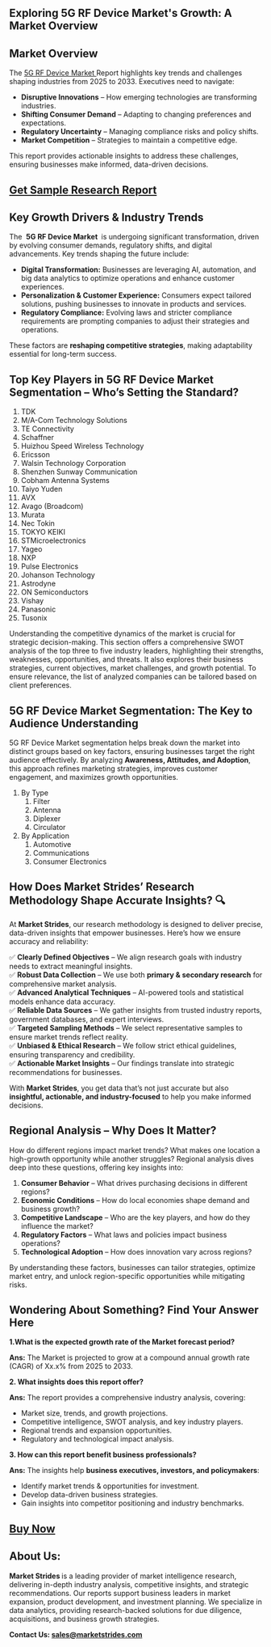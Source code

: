 <h2>Exploring 5G RF Device Market's Growth: A Market Overview</h2>
<h2>Market Overview</h2>
<p>The <a href=https://marketstrides.com/report/5g-rf-device-market>5G RF Device Market </a>Report highlights key trends and challenges shaping industries from 2025 to 2033. Executives need to navigate:</p>
<ul>
<li><strong>Disruptive Innovations</strong> – How emerging technologies are transforming industries.</li>
<li><strong>Shifting Consumer Demand</strong> – Adapting to changing preferences and expectations.</li>
<li><strong>Regulatory Uncertainty</strong> – Managing compliance risks and policy shifts.</li>
<li><strong>Market Competition</strong> – Strategies to maintain a competitive edge.</li>
</ul>
<p>This report provides actionable insights to address these challenges, ensuring businesses make informed, data-driven decisions.</p>
<h2><a href=https://marketstrides.com/request-sample/5g-rf-device-market>Get</a><a href=https://marketstrides.com/request-sample/5g-rf-device-market> S</a><a href=https://marketstrides.com/request-sample/5g-rf-device-market>ample</a><a href=https://marketstrides.com/request-sample/5g-rf-device-market> Research Report</a></h2>
<h2>Key Growth Drivers &amp; Industry Trends</h2>
<p>The  <strong>5G RF Device Market </strong> is undergoing significant transformation, driven by evolving consumer demands, regulatory shifts, and digital advancements. Key trends shaping the future include:</p>
<ul>
<li><strong>Digital Transformation:</strong> Businesses are leveraging AI, automation, and big data analytics to optimize operations and enhance customer experiences.</li>
<li><strong>Personalization &amp; Customer Experience:</strong> Consumers expect tailored solutions, pushing businesses to innovate in products and services.</li>
<li><strong>Regulatory Compliance:</strong> Evolving laws and stricter compliance requirements are prompting companies to adjust their strategies and operations.</li>
</ul>
<p>These factors are <strong>reshaping competitive strategies</strong>, making adaptability essential for long-term success.</p>
<h2>Top Key Players in 5G RF Device Market Segmentation – Who’s Setting the Standard?</h2>
<p><ol>
<li>
TDK</li><li>M/A-Com Technology Solutions</li><li>TE Connectivity</li><li>Schaffner</li><li>Huizhou Speed Wireless Technology</li><li>Ericsson</li><li>Walsin Technology Corporation</li><li>Shenzhen Sunway Communication</li><li>Cobham Antenna Systems</li><li>Taiyo Yuden</li><li>AVX</li><li>Avago (Broadcom)</li><li>Murata</li><li>Nec Tokin</li><li>TOKYO KEIKI</li><li>STMicroelectronics</li><li>Yageo</li><li>NXP</li><li>Pulse Electronics</li><li>Johanson Technology</li><li>Astrodyne</li><li>ON Semiconductors</li><li>Vishay</li><li>Panasonic</li><li>Tusonix


</li>
</ol></p>
<div>
<p>Understanding the competitive dynamics of the market is crucial for strategic decision-making. This section offers a comprehensive SWOT analysis of the top three to five industry leaders, highlighting their strengths, weaknesses, opportunities, and threats. It also explores their business strategies, current objectives, market challenges, and growth potential. To ensure relevance, the list of analyzed companies can be tailored based on client preferences.</p>
<h2>5G RF Device Market Segmentation: The Key to Audience Understanding</h2>
<p>5G RF Device Market segmentation helps break down the market into distinct groups based on key factors, ensuring businesses target the right audience effectively. By analyzing <strong>Awareness, Attitudes, and Adoption</strong>, this approach refines marketing strategies, improves customer engagement, and maximizes growth opportunities.</p>
<p><ol><li>By Type<ol><li>Filter</li><li>Antenna</li><li>Diplexer</li><li>Circulator</li></ol></li><li>By Application<ol><li>Automotive</li><li>Communications</li><li>Consumer Electronics</li></ol></li></ol></p>
<h2>How Does Market Strides’ Research Methodology Shape Accurate Insights? 🔍</h2>
<p>At <strong>Market Strides</strong>, our research methodology is designed to deliver precise, data-driven insights that empower businesses. Here’s how we ensure accuracy and reliability:</p>
<p>✅ <strong>Clearly Defined Objectives</strong> – We align research goals with industry needs to extract meaningful insights.<br />✅ <strong>Robust Data Collection</strong> – We use both <strong>primary &amp; secondary research</strong> for comprehensive market analysis.<br />✅ <strong>Advanced Analytical Techniques</strong> – AI-powered tools and statistical models enhance data accuracy.<br />✅ <strong>Reliable Data Sources</strong> – We gather insights from trusted industry reports, government databases, and expert interviews.<br />✅ <strong>Targeted Sampling Methods</strong> – We select representative samples to ensure market trends reflect reality.<br />✅ <strong>Unbiased &amp; Ethical Research</strong> – We follow strict ethical guidelines, ensuring transparency and credibility.<br />✅ <strong>Actionable Market Insights</strong> – Our findings translate into strategic recommendations for businesses.</p>
<p>With <strong>Market Strides</strong>, you get data that’s not just accurate but also <strong>insightful, actionable, and industry-focused</strong> to help you make informed decisions.</p>
<h2>Regional Analysis – Why Does It Matter?</h2>
<p>How do different regions impact market trends? What makes one location a high-growth opportunity while another struggles? Regional analysis dives deep into these questions, offering key insights into:</p>
<ol>
<li><strong>Consumer Behavior</strong> – What drives purchasing decisions in different regions?</li>
<li><strong>Economic Conditions</strong> – How do local economies shape demand and business growth?</li>
<li><strong>Competitive Landscape</strong> – Who are the key players, and how do they influence the market?</li>
<li><strong>Regulatory Factors</strong> – What laws and policies impact business operations?</li>
<li><strong>Technological Adoption</strong> – How does innovation vary across regions?</li>
</ol>
<p>By understanding these factors, businesses can tailor strategies, optimize market entry, and unlock region-specific opportunities while mitigating risks. </p>
<h2>Wondering About Something? Find Your Answer Here</h2>
<p><strong>1.What is the expected growth rate of the Market forecast period?</strong></p>
<p><strong>Ans:</strong> The Market is projected to grow at a compound annual growth rate (CAGR) of Xx.x% from 2025 to 2033.</p>
<p><strong>2. What insights does this report offer?</strong></p>
<p><strong>Ans:</strong> The report provides a comprehensive industry analysis, covering:</p>
<ul>
<li>Market size, trends, and growth projections.</li>
<li>Competitive intelligence, SWOT analysis, and key industry players.</li>
<li>Regional trends and expansion opportunities.</li>
<li>Regulatory and technological impact analysis.</li>
</ul>
<p><strong>3. How can this report benefit business professionals?</strong></p>
<p><strong>Ans:</strong> The insights help <strong>business executives, investors, and policymakers</strong>:</p>
<ul>
<li>Identify market trends &amp; opportunities for investment.</li>
<li>Develop data-driven business strategies.</li>
<li>Gain insights into competitor positioning and industry benchmarks.</li>
</ul>
<h2><strong><a href=https://marketstrides.com/buyNow/5g-rf-device-market>Buy Now</a></strong></h2>
<h2>About Us:</h2>
<p><strong>Market Strides </strong>is a leading provider of market intelligence research, delivering in-depth industry analysis, competitive insights, and strategic recommendations. Our reports support business leaders in market expansion, product development, and investment planning. We specialize in data analytics, providing research-backed solutions for due diligence, acquisitions, and business growth strategies.</p>
<p><strong>Contact Us: <a href=mailto:sales@marketstrides.com>sales@marketstrides.com</a></strong></p>
</div>
